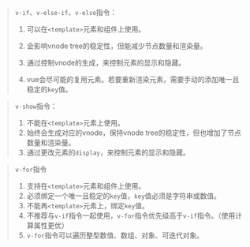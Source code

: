 > `v-if`、`v-else-if`、`v-else`指令：
>
> 1. 可以在`<template>`元素和组件上使用。
>
> 2. 会影响vnode tree的稳定性，但能减少节点数量和渲染量。
> 3. 通过控制vnode的生成，来控制元素的显示和隐藏。
> 4. vue会尽可能的复用元素。若要重新渲染元素，需要手动的添加唯一且稳定的`key`值。



> `v-show`指令：
>
> 1. 不能在`<template>`元素上使用。
> 2. 始终会生成对应的vnode，保持vnode tree的稳定性，但也增加了节点数量和渲染量。
> 3. 通过更改元素的`display`，来控制元素的显示和隐藏。



> `v-for`指令
>
> 1. 支持在`<template>`元素和组件上使用。
> 2. 必须绑定一个唯一且稳定的`key`值，`key`值必须是字符串或数值。
> 3. 不能再`<template>`元素上，绑定`key`值。
> 4. 不推荐与`v-if`指令一起使用，`v-for`指令优先级高于`v-if`指令。（使用计算属性更优）
> 5. `v-for`指令可以遍历整型数值、数组、对象、可迭代对象。